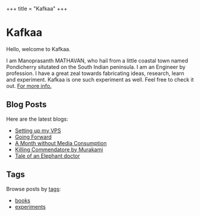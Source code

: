 +++
title = "Kafkaa"
+++

# Kafkaa

Hello, welcome to Kafkaa.

I am Manoprasanth MATHAVAN, who hail from a little coastal town named Pondicherry situtated on the South Indian peninsula. I am an Engineer by profession. I have a great zeal towards fabricating ideas, research, learn and experiment. Kafkaa is one such experiment as well. Feel free to check it out. [For more info.](./about)


## Blog Posts

Here are the latest blogs:
- [Setting up my VPS](./blog/setting-up-a-vps/)
- [Going Forward](./blog/going-forward)
- [A Month without Media Consumption](./blog/no-media-consumption)
- [Killing Commendatore by Murakami](./blog/killing-commendatore)
- [Tale of an Elephant doctor](./blog/yaanai-doctor)

## Tags

Browse posts by [tags](./tags):

- [books](./tags/books)
- [experiments](./tags/experiments)



